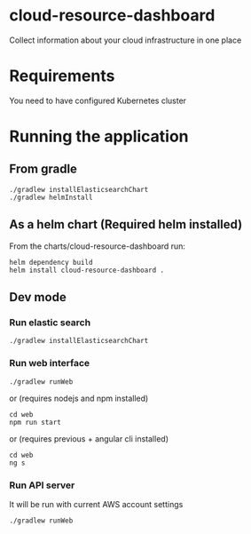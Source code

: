 # cloud-resource-dashboard
Collect information about your cloud infrastructure in one place

# Requirements
You need to have configured Kubernetes cluster

# Running the application

## From gradle
```shell script
./gradlew installElasticsearchChart
./gradlew helmInstall
```

## As a helm chart (Required helm installed)
From the charts/cloud-resource-dashboard run:
```shell script
helm dependency build
helm install cloud-resource-dashboard .
```

## Dev mode

### Run elastic search
```shell script
./gradlew installElasticsearchChart
```

### Run web interface
```shell script
./gradlew runWeb
```
or (requires nodejs and npm installed)
```shell script
cd web
npm run start
```
or (requires previous + angular cli installed)
```shell script
cd web
ng s
```

### Run API server
It will be run with current AWS account settings
```shell script
./gradlew runWeb
```
